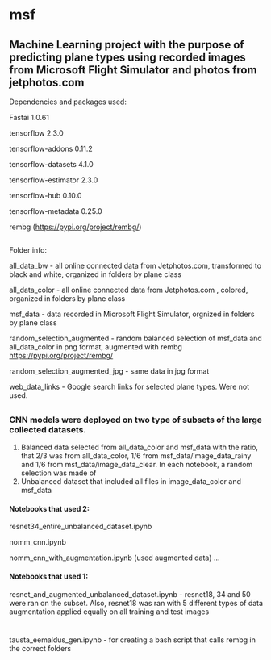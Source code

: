 # msf
## Machine Learning project with the purpose of predicting plane types using recorded images from Microsoft Flight Simulator and photos from jetphotos.com

Dependencies and packages used:

Fastai 1.0.61 

tensorflow 2.3.0

tensorflow-addons 0.11.2

tensorflow-datasets 4.1.0

tensorflow-estimator 2.3.0

tensorflow-hub 0.10.0

tensorflow-metadata 0.25.0

rembg (https://pypi.org/project/rembg/)
## 

Folder info:

all_data_bw - all online connected data from Jetphotos.com, transformed to black and white, organized in folders by plane class

all_data_color - all online connected data from Jetphotos.com , colored, organized in folders by plane class

msf_data - data recorded in Microsoft Flight Simulator, orgnized in folders by plane class

random_selection_augmented - random balanced selection of msf_data and all_data_color in png format, augmented with rembg https://pypi.org/project/rembg/

random_selection_augmented_jpg - same data in jpg format

web_data_links - Google search links for selected plane types. Were not used.

##

### CNN models were deployed on two type of subsets of the large collected datasets.

1) Balanced data selected from all_data_color and msf_data with the ratio, that 2/3 was from all_data_color, 1/6 from msf_data/image_data_rainy and 1/6 from msf_data/image_data_clear.
In each notebook, a random selection was made of
2) Unbalanced dataset that included all files in image_data_color and msf_data



#### Notebooks that used 2:
resnet34_entire_unbalanced_dataset.ipynb 

nomm_cnn.ipynb 


nomm_cnn_with_augmentation.ipynb (used augmented data)
...

#### Notebooks that used 1:
  resnet_and_augmented_unbalanced_dataset.ipynb - resnet18, 34 and 50 were ran on the subset. Also, resnet18 was ran with 5 different types of data augmentation applied equally on all training and test images

# 
tausta_eemaldus_gen.ipynb - for creating a bash script that calls rembg in the correct folders


